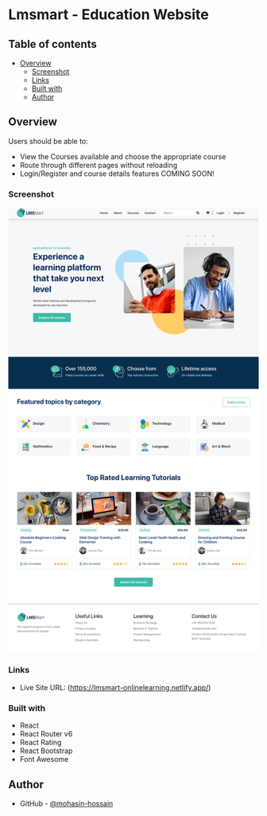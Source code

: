 # Lmsmart - Education Website

## Table of contents

- [Overview](#overview)
  - [Screenshot](#screenshot)
  - [Links](#links)
  - [Built with](#built-with)
  - [Author](#author)

## Overview

Users should be able to:

- View the Courses available and choose the appropriate course 
- Route through different pages without reloading
- Login/Register and course details features COMING SOON!

### Screenshot

![](./screenshot.png)

### Links

- Live Site URL: (https://lmsmart-onlinelearning.netlify.app/)

### Built with

- React
- React Router v6
- React Rating
- React Bootstrap
- Font Awesome

## Author

- GitHub - [@mohasin-hossain](https://github.com/mohasin-hossain)

